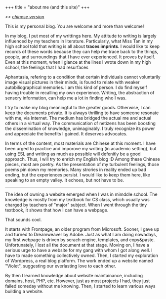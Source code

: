 +++
title = "about me (and this site)"
+++

_>> [chinese version](/about.zh/)_

This is my personal blog. You are welcome and more than welcome!

In my blog, I put most of my writtings here. My attitude to writing is largely influenced by my teachers in literature. Particularly, what Miss Tan in my high school told that writing is all about **traces imprints**. I would like to keep records of these words because they can help me trace back to the things, people, and surroundings that I have ever experienced. It proves by itself. Even at this moment, when I glance at the lines I wrote down in my high school, the feelings that I had resurfaces

Aphantasia, refering to a condition that certain individuals cannot voluntarily image visual pictures in their minds, is found to relate with weaker autobiliographical memories. I am this kind of person. I do find myself having trouble in recalling my own experience. Writing, the abstraction of sensory information, can help me a lot in finding who I was.

I try to make my blog meaningful to the greater goods. Otherwise, I can keep the documents private. It is always thrilling to have someone resonate with me, via Internet. The medium has bridged the actual me and actual others in a virtual way. The communication of netizens has been boosting the dissemination of knowledge, unimaginably. I truly recognize its power and appreciate the benefits I gained. It deserves advocates.

In terms of the content, most materials are Chinese at this moment. I have been urged to practice and imporove my writing (in academic setting), but using ESL and writing as much as possible will defenitly be a good approach. Thus, I will try to enrich my English blog :D Among these Chinese pieces, most are poetry. As the presentation of my turbulent feelings, those poems pin down my memories. Many strories in reality ended up bad ending, but the experiences persist. I would like to keep them here, like speaking to an empty valley. It echoes, but not have to be.

---

The idea of owning a website emerged when I was in mimddle school. The knowledge is mostly from my textbook for CS class, which usually was charged by teachers of "major" subject. When I went through the tiny textbook, it shows that how I can have a webpage.

That sounds cool.

It starts with Frontpage, an older program from Microsoft. Sooner, I gave up and turned to Dreamweaver by Adobe. Just as what I am doing nowadays, my first webpage is driven by serach engine, templates, and copy&paste. Unfortunately, I lost all the document at that stage. Moving on, I have a serious urge to have a website for my gang with whom I got along well. I have to made something collectively owned. Then, I started my exploration of Wordpress, a real blog platform. The work ended up a website named "Violet", suggesting our everlasting love to each other.

By then I learned knowledge about website maintainance, including domains, host, PHP, etc. However, just as most projects I had, they just failed someday without me knowing. Then, I started to learn various ways building a website. 
